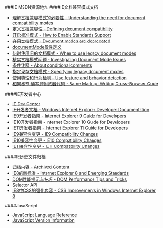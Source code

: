 ###IE MSDN资源地址
####IE文档兼容模式文档

+ [理解文档兼容模式的必要性 - Understanding the need for document compatibility modes](5)
+ [定义文档兼容性 - Defining document compatibility](1)
+ [开启标准模式 - How to Enable Standards Support](2)
+ [弃用文档模式 - Document modes are deprecated](3)
+ [documentMode属性定义](4)
+ [何时使用旧的文档模式 - When to use legacy document modes](8)
+ [核实文档模式问题 - Investigating Document Mode Issues](9)
+ [条件注释 - About conditional comments](12)
+ [指定现存文档模式 - Specifying legacy document modes](14)
+ [使用特性和行为检测 - Use feature and behavior detection](15)
+ [相同标签:编写跨浏览器代码 - Same Markup: Writing Cross-Browser Code](16)

####IE开发者中心

+ [IE Dev Center](17)
+ [IE开发者文档 - Windows Internet Explorer Developer Documentation](21)
+ [IE9开发者指南 - Internet Explorer 9 Guide for Developers](18)
+ [IE10开发者指南 - Internet Explorer 10 Guide for Developers](19)
+ [IE11开发者指南 - Internet Explorer 11 Guide for Developers](20)
+ [IE9兼容性变更 - IE9 Compatibility Changes](22)
+ [IE10兼容性变更 - IE10 Compatibility Changes](23)
+ [IE11兼容性变更 - IE11 Compatibility Changes](24)

####IE历史文件归档

+ [归档内容 - Archived Content](6)
+ [IE8的新标准 - Internet Explorer 8 and Emerging Standards](7)
+ [DOM性能提示与技巧 - DOM Performance Tips and Tricks](10)
+ [Selector API](11)
+ [IE8中CSS的强化内容 - CSS Improvements in Windows Internet Explorer 8](13)

####JavaScript

+ [JavaScript Language Reference](http://msdn.microsoft.com/en-us/library/ie/s4esdbwz(v=vs.85).aspx)
+ [JavaScript Version Information](http://msdn.microsoft.com/en-us/library/ie/s4esdbwz(v=vs.85).aspx)

[1]: http://msdn.microsoft.com/en-us/library/cc288325(v=vs.85).aspx
[2]: http://msdn.microsoft.com/en-us/library/gg699338(v=vs.85).aspx
[3]: http://msdn.microsoft.com/en-us/library/dn384051(v=vs.85).aspx
[4]: http://msdn.microsoft.com/en-us/library/cc196988(v=vs.85).aspx
[5]: http://msdn.microsoft.com/en-us/library/jj676916(v=vs.85).aspx
[6]: http://msdn.microsoft.com/en-us/library/hh772377.aspx
[7]: http://msdn.microsoft.com/en-us/library/ff462057.aspx#ajaxnav
[8]: http://msdn.microsoft.com/en-us/library/jj676917(v=vs.85).aspx
[9]: http://msdn.microsoft.com/en-us/library/gg699340(v=vs.85).aspx
[10]: http://msdn.microsoft.com/en-us/library/ee358802(v=vs.85).aspx
[11]: http://msdn.microsoft.com/en-us/library/hh772725(v=vs.85).aspx
[12]: http://msdn.microsoft.com/en-us/library/ms537512(v=vs.85).aspx
[13]: http://msdn.microsoft.com/en-us/library/hh772691(v=vs.85).aspx
[14]: http://msdn.microsoft.com/en-us/library/jj676915(v=vs.85).aspx
[15]: http://msdn.microsoft.com/en-us/library/ff986088(v=vs.85).aspx
[16]: http://blogs.msdn.com/b/ie/archive/2010/04/14/same-markup-writing-cross-browser-code.aspx
[17]: http://msdn.microsoft.com/en-US/ie/
[18]: http://msdn.microsoft.com/en-US/ie/ff468705
[19]: http://msdn.microsoft.com/en-us/library/ie/hh673549(v=vs.85).aspx
[20]: http://msdn.microsoft.com/en-us/library/ie/bg182636(v=vs.85).aspx
[21]: http://msdn.microsoft.com/en-us/library/hh772401(v=vs.85).aspx
[22]: http://msdn.microsoft.com/en-us/library/ff986083(v=vs.85).aspx
[23]: http://msdn.microsoft.com/en-us/library/hh801219(v=vs.85).aspx
[24]: http://msdn.microsoft.com/en-us/library/dn384049(v=vs.85).aspx
